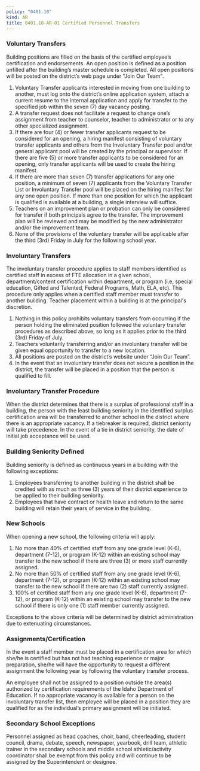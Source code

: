```yaml
---
policy: "0401.18"
kind: AR
title: 0401.18-AR-01 Certified Personnel Transfers
---
```


### Voluntary Transfers

Building positions are filled on the basis of the certified employee’s certification and endorsements.  An open position is defined as a position unfilled after the building’s master schedule is completed.  All open positions will be posted on the district’s web page under "Join Our Team".

1. Voluntary Transfer applicants interested in moving from one building to another, must log onto the district’s online application system, attach a current resume to the internal application and apply for transfer to the specified job within the seven (7) day vacancy posting.
2. A transfer request does not facilitate a request to change one’s assignment from teacher to counselor, teacher to administrator or to any other specialized assignment.
3. If there are four (4) or fewer transfer applicants request to be considered for an opening, a hiring manifest consisting of voluntary transfer applicants and others from the Involuntary Transfer pool and/or general applicant pool will be created by the principal or supervisor.  If there are five (5) or more transfer applicants to be considered for an opening, only transfer applicants will be used to create the hiring manifest.
4. If there are more than seven (7) transfer applications for any one position, a minimum of seven (7) applicants from the Voluntary Transfer List or Involuntary Transfer pool will be placed on the hiring manifest for any one open position.  If more than one position for which the applicant is qualified is available at a building, a single interview will suffice.
5. Teachers on an improvement plan or probation can only be considered for transfer if both principals agree to the transfer.  The improvement plan will be reviewed and may be modified by the new administrator and/or the improvement team.
6. None of the provisions of the voluntary transfer will be applicable after the third (3rd) Friday in July for the following school year.

### Involuntary Transfers

  
The involuntary transfer procedure applies to staff members identified as certified staff in excess of FTE allocation in a given school, department/content certification within department, or program (i.e, special education, Gifted and Talented, Federal Programs, Math, ELA, etc).  This procedure only applies when a certified staff member must transfer to another building.  Teacher placement within a building is at the principal's discretion.
  
1. Nothing in this policy prohibits voluntary transfers from occurring if the person holding the eliminated position followed the voluntary transfer procedures as described above, so long as it applies prior to the third (3rd) Friday of July.
2. Teachers voluntarily transferring and/or an involuntary transfer will be given equal opportunity to transfer to a new location.
3. All positions are posted on the district’s website under “Join Our Team”.
4. In the event that an involuntary transfer does not secure a position in the district, the transfer will be placed in a position that the person is qualified to fill.

### Involuntary Transfer Procedure

  
When the district determines that there is a surplus of professional staff in a building, the person with the least building seniority in the identified surplus certification area will be transferred to another school in the district where there is an appropriate vacancy.  If a tiebreaker is required, district seniority will take precedence. In the event of a tie in district seniority, the date of initial job acceptance will be used. 

### Building Seniority Defined

Building seniority is defined as continuous years in a building with the following exceptions:  
1. Employees transferring to another building in the district shall be credited with as much as three (3) years of their district experience to be applied to their building seniority.
2. Employees that have contract or health leave and return to the same building will retain their years of service in the building.

### New Schools

When opening a new school, the following criteria will apply:

1. No more than 40% of certified staff from any one grade level (K-6), department (7-12), or program (K-12) within an existing school may transfer to the new school if there are three (3) or more staff currently assigned.  
2. No more than 50% of certified staff from any one grade level (K-6), department (7-12), or program (K-12) within an existing school may transfer to the new school if there are two (2) staff currently assigned.  
3. 100% of certified staff from any one grade level (K-6), department (7-12), or program (K-12) within an existing school may transfer to the new school if there is only one (1) staff member currently assigned.

Exceptions to the above criteria will be determined by district administration due to extenuating circumstances.

### Assignments/Certification

In the event a staff member must be placed in a certification area for which she/he is certified but has not had teaching experience or major preparation, she/he will have the opportunity to request a different assignment the following year by following the voluntary transfer process.  
  
An employee shall not be assigned to a position outside the area(s) authorized by certification requirements of the Idaho Department of Education.  If no appropriate vacancy is available for a person on the involuntary transfer list, then employee will be placed in a position they are qualified for as the individual’s primary assignment will be initiated.

### Secondary School Exceptions

Personnel assigned as head coaches, choir, band, cheerleading, student council, drama, debate, speech, newspaper, yearbook, drill team, athletic trainer in the secondary schools and middle school athletic/activity coordinator shall be exempt from this policy and will continue to be assigned by the Superintendent or designee.
